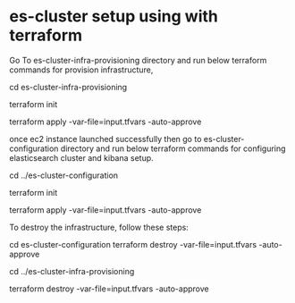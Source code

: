 # es-cluster setup using with terraform

Go To es-cluster-infra-provisioning directory and run below terraform commands for provision infrastructure,

cd es-cluster-infra-provisioning

terraform init

terraform apply -var-file=input.tfvars -auto-approve

once ec2 instance launched successfully then go to es-cluster-configuration directory and run below terraform commands for configuring elasticsearch cluster and kibana setup.

cd ../es-cluster-configuration

terraform init

terraform apply -var-file=input.tfvars -auto-approve


To destroy the infrastructure, follow these steps:

cd es-cluster-configuration
terraform destroy -var-file=input.tfvars -auto-approve

cd ../es-cluster-infra-provisioning

terraform destroy -var-file=input.tfvars -auto-approve
